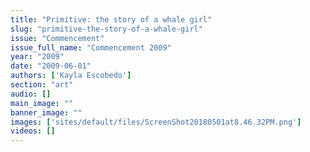 ```yaml
---
title: "Primitive: the story of a whale girl"
slug: "primitive-the-story-of-a-whale-girl"
issue: "Commencement"
issue_full_name: "Commencement 2009"
year: "2009"
date: "2009-06-01"
authors: ['Kayla Escobedo']
section: "art"
audio: []
main_image: ""
banner_image: ""
images: ['sites/default/files/ScreenShot20180501at8.46.32PM.png']
videos: []
---
```

